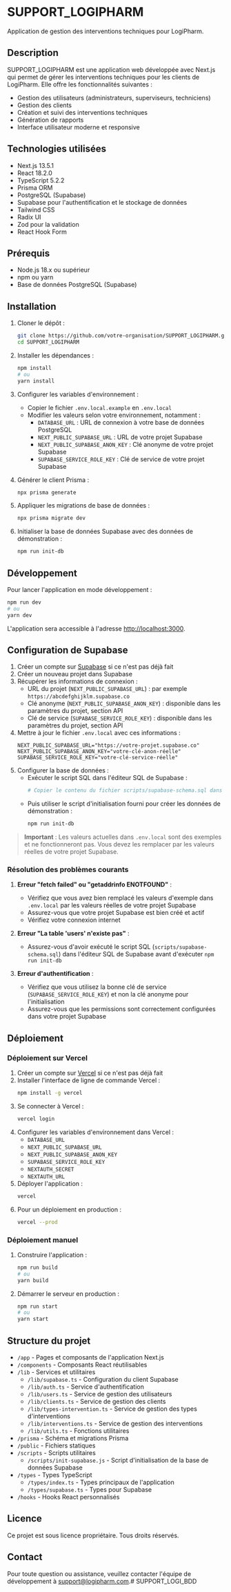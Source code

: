 # SUPPORT_LOGIPHARM

Application de gestion des interventions techniques pour LogiPharm.

## Description

SUPPORT_LOGIPHARM est une application web développée avec Next.js qui permet de gérer les interventions techniques pour les clients de LogiPharm. Elle offre les fonctionnalités suivantes :

- Gestion des utilisateurs (administrateurs, superviseurs, techniciens)
- Gestion des clients
- Création et suivi des interventions techniques
- Génération de rapports
- Interface utilisateur moderne et responsive

## Technologies utilisées

- Next.js 13.5.1
- React 18.2.0
- TypeScript 5.2.2
- Prisma ORM
- PostgreSQL (Supabase)
- Supabase pour l'authentification et le stockage de données
- Tailwind CSS
- Radix UI
- Zod pour la validation
- React Hook Form

## Prérequis

- Node.js 18.x ou supérieur
- npm ou yarn
- Base de données PostgreSQL (Supabase)

## Installation

1. Cloner le dépôt :
   ```bash
   git clone https://github.com/votre-organisation/SUPPORT_LOGIPHARM.git
   cd SUPPORT_LOGIPHARM
   ```

2. Installer les dépendances :
   ```bash
   npm install
   # ou
   yarn install
   ```

3. Configurer les variables d'environnement :
   - Copier le fichier `.env.local.example` en `.env.local`
   - Modifier les valeurs selon votre environnement, notamment :
     - `DATABASE_URL` : URL de connexion à votre base de données PostgreSQL
     - `NEXT_PUBLIC_SUPABASE_URL` : URL de votre projet Supabase
     - `NEXT_PUBLIC_SUPABASE_ANON_KEY` : Clé anonyme de votre projet Supabase
     - `SUPABASE_SERVICE_ROLE_KEY` : Clé de service de votre projet Supabase

4. Générer le client Prisma :
   ```bash
   npx prisma generate
   ```

5. Appliquer les migrations de base de données :
   ```bash
   npx prisma migrate dev
   ```

6. Initialiser la base de données Supabase avec des données de démonstration :
   ```bash
   npm run init-db
   ```

## Développement

Pour lancer l'application en mode développement :

```bash
npm run dev
# ou
yarn dev
```

L'application sera accessible à l'adresse [http://localhost:3000](http://localhost:3000).

## Configuration de Supabase

1. Créer un compte sur [Supabase](https://supabase.com) si ce n'est pas déjà fait
2. Créer un nouveau projet dans Supabase
3. Récupérer les informations de connexion :
   - URL du projet (`NEXT_PUBLIC_SUPABASE_URL`) : par exemple `https://abcdefghijklm.supabase.co`
   - Clé anonyme (`NEXT_PUBLIC_SUPABASE_ANON_KEY`) : disponible dans les paramètres du projet, section API
   - Clé de service (`SUPABASE_SERVICE_ROLE_KEY`) : disponible dans les paramètres du projet, section API
4. Mettre à jour le fichier `.env.local` avec ces informations :
   ```
   NEXT_PUBLIC_SUPABASE_URL="https://votre-projet.supabase.co"
   NEXT_PUBLIC_SUPABASE_ANON_KEY="votre-clé-anon-réelle"
   SUPABASE_SERVICE_ROLE_KEY="votre-clé-service-réelle"
   ```
5. Configurer la base de données :
   - Exécuter le script SQL dans l'éditeur SQL de Supabase :
     ```bash
     # Copier le contenu du fichier scripts/supabase-schema.sql dans l'éditeur SQL de Supabase
     ```
   - Puis utiliser le script d'initialisation fourni pour créer les données de démonstration :
     ```bash
     npm run init-db
     ```

> **Important** : Les valeurs actuelles dans `.env.local` sont des exemples et ne fonctionneront pas. Vous devez les remplacer par les valeurs réelles de votre projet Supabase.

### Résolution des problèmes courants

1. **Erreur "fetch failed" ou "getaddrinfo ENOTFOUND"** : 
   - Vérifiez que vous avez bien remplacé les valeurs d'exemple dans `.env.local` par les valeurs réelles de votre projet Supabase
   - Assurez-vous que votre projet Supabase est bien créé et actif
   - Vérifiez votre connexion internet

2. **Erreur "La table 'users' n'existe pas"** :
   - Assurez-vous d'avoir exécuté le script SQL (`scripts/supabase-schema.sql`) dans l'éditeur SQL de Supabase avant d'exécuter `npm run init-db`

3. **Erreur d'authentification** :
   - Vérifiez que vous utilisez la bonne clé de service (`SUPABASE_SERVICE_ROLE_KEY`) et non la clé anonyme pour l'initialisation
   - Assurez-vous que les permissions sont correctement configurées dans votre projet Supabase

## Déploiement

### Déploiement sur Vercel

1. Créer un compte sur [Vercel](https://vercel.com) si ce n'est pas déjà fait
2. Installer l'interface de ligne de commande Vercel :
   ```bash
   npm install -g vercel
   ```
3. Se connecter à Vercel :
   ```bash
   vercel login
   ```
4. Configurer les variables d'environnement dans Vercel :
   - `DATABASE_URL`
   - `NEXT_PUBLIC_SUPABASE_URL`
   - `NEXT_PUBLIC_SUPABASE_ANON_KEY`
   - `SUPABASE_SERVICE_ROLE_KEY`
   - `NEXTAUTH_SECRET`
   - `NEXTAUTH_URL`
5. Déployer l'application :
   ```bash
   vercel
   ```
6. Pour un déploiement en production :
   ```bash
   vercel --prod
   ```

### Déploiement manuel

1. Construire l'application :
   ```bash
   npm run build
   # ou
   yarn build
   ```
2. Démarrer le serveur en production :
   ```bash
   npm run start
   # ou
   yarn start
   ```

## Structure du projet

- `/app` - Pages et composants de l'application Next.js
- `/components` - Composants React réutilisables
- `/lib` - Services et utilitaires
  - `/lib/supabase.ts` - Configuration du client Supabase
  - `/lib/auth.ts` - Service d'authentification
  - `/lib/users.ts` - Service de gestion des utilisateurs
  - `/lib/clients.ts` - Service de gestion des clients
  - `/lib/types-intervention.ts` - Service de gestion des types d'interventions
  - `/lib/interventions.ts` - Service de gestion des interventions
  - `/lib/utils.ts` - Fonctions utilitaires
- `/prisma` - Schéma et migrations Prisma
- `/public` - Fichiers statiques
- `/scripts` - Scripts utilitaires
  - `/scripts/init-supabase.js` - Script d'initialisation de la base de données Supabase
- `/types` - Types TypeScript
  - `/types/index.ts` - Types principaux de l'application
  - `/types/supabase.ts` - Types pour Supabase
- `/hooks` - Hooks React personnalisés

## Licence

Ce projet est sous licence propriétaire. Tous droits réservés.

## Contact

Pour toute question ou assistance, veuillez contacter l'équipe de développement à support@logipharm.com.# SUPPORT_LOGI_BDD
